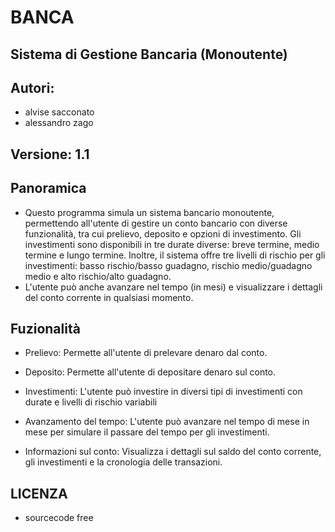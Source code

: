 # BANCA
## Sistema di Gestione Bancaria (Monoutente)

## Autori:
- alvise sacconato
- alessandro zago

## Versione: 1.1

## Panoramica
- Questo programma simula un sistema bancario monoutente, permettendo all'utente di gestire un conto bancario con diverse funzionalità, tra cui prelievo, deposito e opzioni di investimento. Gli investimenti sono disponibili in tre durate diverse: breve termine, medio termine e lungo termine. Inoltre, il sistema offre tre livelli di rischio per gli investimenti: basso rischio/basso guadagno, rischio medio/guadagno medio e alto rischio/alto guadagno.
- L'utente può anche avanzare nel tempo (in mesi) e visualizzare i dettagli del conto corrente in qualsiasi momento.

## Fuzionalità
- Prelievo: Permette all'utente di prelevare denaro dal conto.

- Deposito: Permette all'utente di depositare denaro sul conto.

- Investimenti: L'utente può investire in diversi tipi di investimenti con durate e livelli di rischio variabili

- Avanzamento del tempo: L'utente può avanzare nel tempo di mese in mese per simulare il passare del tempo per gli investimenti.

- Informazioni sul conto: Visualizza i dettagli sul saldo del conto corrente, gli investimenti e la cronologia delle transazioni.

## LICENZA
- sourcecode free
